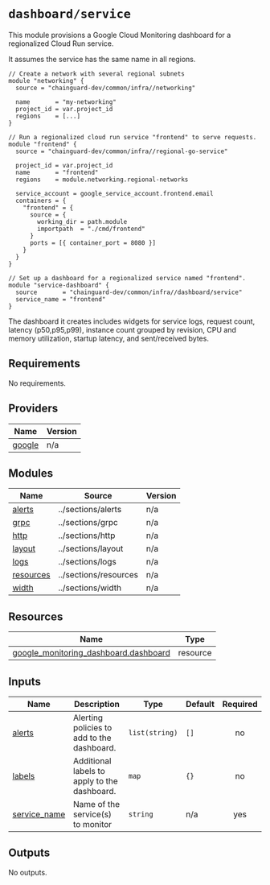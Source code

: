 # `dashboard/service`

This module provisions a Google Cloud Monitoring dashboard for a regionalized Cloud Run service.

It assumes the service has the same name in all regions.

```hcl
// Create a network with several regional subnets
module "networking" {
  source = "chainguard-dev/common/infra//networking"

  name       = "my-networking"
  project_id = var.project_id
  regions    = [...]
}

// Run a regionalized cloud run service "frontend" to serve requests.
module "frontend" {
  source = "chainguard-dev/common/infra//regional-go-service"

  project_id = var.project_id
  name       = "frontend"
  regions    = module.networking.regional-networks

  service_account = google_service_account.frontend.email
  containers = {
    "frontend" = {
      source = {
        working_dir = path.module
        importpath  = "./cmd/frontend"
      }
      ports = [{ container_port = 8080 }]
    }
  }
}

// Set up a dashboard for a regionalized service named "frontend".
module "service-dashboard" {
  source       = "chainguard-dev/common/infra//dashboard/service"
  service_name = "frontend"
}
```

The dashboard it creates includes widgets for service logs, request count, latency (p50,p95,p99), instance count grouped by revision, CPU and memory utilization, startup latency, and sent/received bytes.

<!-- BEGIN_TF_DOCS -->
## Requirements

No requirements.

## Providers

| Name | Version |
|------|---------|
| <a name="provider_google"></a> [google](#provider\_google) | n/a |

## Modules

| Name | Source | Version |
|------|--------|---------|
| <a name="module_alerts"></a> [alerts](#module\_alerts) | ../sections/alerts | n/a |
| <a name="module_grpc"></a> [grpc](#module\_grpc) | ../sections/grpc | n/a |
| <a name="module_http"></a> [http](#module\_http) | ../sections/http | n/a |
| <a name="module_layout"></a> [layout](#module\_layout) | ../sections/layout | n/a |
| <a name="module_logs"></a> [logs](#module\_logs) | ../sections/logs | n/a |
| <a name="module_resources"></a> [resources](#module\_resources) | ../sections/resources | n/a |
| <a name="module_width"></a> [width](#module\_width) | ../sections/width | n/a |

## Resources

| Name | Type |
|------|------|
| [google_monitoring_dashboard.dashboard](https://registry.terraform.io/providers/hashicorp/google/latest/docs/resources/monitoring_dashboard) | resource |

## Inputs

| Name | Description | Type | Default | Required |
|------|-------------|------|---------|:--------:|
| <a name="input_alerts"></a> [alerts](#input\_alerts) | Alerting policies to add to the dashboard. | `list(string)` | `[]` | no |
| <a name="input_labels"></a> [labels](#input\_labels) | Additional labels to apply to the dashboard. | `map` | `{}` | no |
| <a name="input_service_name"></a> [service\_name](#input\_service\_name) | Name of the service(s) to monitor | `string` | n/a | yes |

## Outputs

No outputs.
<!-- END_TF_DOCS -->
